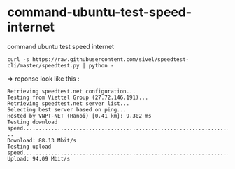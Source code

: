 # command-ubuntu-test-speed-internet
command ubuntu test speed internet


```
curl -s https://raw.githubusercontent.com/sivel/speedtest-cli/master/speedtest.py | python -
```

=> reponse look like this :
```
Retrieving speedtest.net configuration...
Testing from Viettel Group (27.72.146.191)...
Retrieving speedtest.net server list...
Selecting best server based on ping...
Hosted by VNPT-NET (Hanoi) [0.41 km]: 9.302 ms
Testing download speed..............................................................................
..
Download: 88.13 Mbit/s
Testing upload speed......................................................................................................
Upload: 94.09 Mbit/s
```

